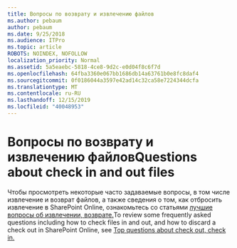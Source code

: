 ```yaml
---
title: Вопросы по возврату и извлечению файлов
ms.author: pebaum
author: pebaum
ms.date: 9/25/2018
ms.audience: ITPro
ms.topic: article
ROBOTS: NOINDEX, NOFOLLOW
localization_priority: Normal
ms.assetid: 5a5eaebc-5818-4ce8-9d2c-e0d04f8c6f7d
ms.openlocfilehash: 64fba3360e067bb1686db14a63761b0e8fc8daf4
ms.sourcegitcommit: 0f0186044a3597e42ad14c32ca58e7224344dcfa
ms.translationtype: MT
ms.contentlocale: ru-RU
ms.lasthandoff: 12/15/2019
ms.locfileid: "40048953"
---
```

# <a name="questions-about-check-in-and-out-files"></a><span data-ttu-id="e09e4-102">Вопросы по возврату и извлечению файлов</span><span class="sxs-lookup"><span data-stu-id="e09e4-102">Questions about check in and out files</span></span>

<span data-ttu-id="e09e4-103">Чтобы просмотреть некоторые часто задаваемые вопросы, в том числе извлечение и возврат файлов, а также сведения о том, как отбросить извлечение в SharePoint Online, ознакомьтесь со статьями [лучшие вопросы об извлечении, возврате.](https://go.microsoft.com/fwlink/?linkid=2018786)</span><span class="sxs-lookup"><span data-stu-id="e09e4-103">To review some frequently asked questions including how to check files in and out, and how to discard a check out in SharePoint Online, see [Top questions about check out, check in.](https://go.microsoft.com/fwlink/?linkid=2018786)</span></span>
  

